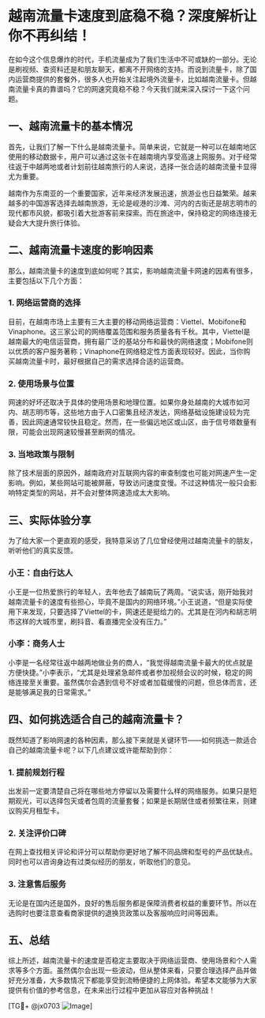 # 越南流量卡速度到底稳不稳？深度解析让你不再纠结！

在如今这个信息爆炸的时代，手机流量成为了我们生活中不可或缺的一部分。无论是刷视频、查资料还是和朋友聊天，都离不开网络的支持。而说到流量卡，除了国内运营商提供的套餐外，很多人也开始关注起境外流量卡，比如越南流量卡。但越南流量卡真的靠谱吗？它的网速究竟稳不稳？今天我们就来深入探讨一下这个问题。

## 一、越南流量卡的基本情况

首先，让我们了解一下什么是越南流量卡。简单来说，它就是一种可以在越南地区使用的移动数据卡，用户可以通过这张卡在越南境内享受高速上网服务。对于经常往返于中越两地或者计划前往越南旅行的人来说，选择一张合适的越南流量卡显得尤为重要。

越南作为东南亚的一个重要国家，近年来经济发展迅速，旅游业也日益繁荣。越来越多的中国游客选择去越南旅游，无论是岘港的沙滩、河内的古街还是胡志明市的现代都市风貌，都吸引着大批游客前来探索。而在旅途中，保持稳定的网络连接无疑会大大提升旅行体验。

## 二、越南流量卡速度的影响因素

那么，越南流量卡的速度到底如何呢？其实，影响越南流量卡网速的因素有很多，主要包括以下几个方面：

### 1. 网络运营商的选择

目前，在越南市场上主要有三大主要的移动网络运营商：Viettel、Mobifone和Vinaphone。这三家公司的网络覆盖范围和服务质量各有千秋。其中，Viettel是越南最大的电信运营商，拥有最广泛的基站分布和最快的网络速度；Mobifone则以优质的客户服务著称；Vinaphone在网络稳定性方面表现较好。因此，当你购买越南流量卡时，最好根据自己的需求选择合适的运营商。

### 2. 使用场景与位置

网速的好坏还取决于具体的使用场景和地理位置。如果你身处越南的大城市如河内、胡志明市等，这些地方由于人口密集且经济发达，网络基础设施建设较为完善，因此网速通常较快且稳定。然而，在一些偏远地区或山区，由于信号塔数量有限，可能会出现网速较慢甚至断网的情况。

### 3. 当地政策与限制

除了技术层面的原因外，越南政府对互联网内容的审查制度也可能对网速产生一定影响。例如，某些网站可能被屏蔽，导致访问速度变慢。不过这种情况一般只会影响特定类型的网站，并不会对整体网速造成太大影响。

## 三、实际体验分享

为了给大家一个更直观的感受，我特意采访了几位曾经使用过越南流量卡的朋友，听听他们的真实反馈。

### 小王：自由行达人

小王是一位热爱旅行的年轻人，去年他去了越南玩了两周。“说实话，刚开始我对越南流量卡的速度有些担心，毕竟不是国内的网络环境。”小王说道，“但是实际使用下来发现，只要选择了Viettel的卡，网速还是挺给力的。尤其是在河内和胡志明市这样的大城市里，刷抖音、看直播完全没有压力。”

### 小李：商务人士

小李是一名经常往返中越两地做业务的商人，“我觉得越南流量卡最大的优点就是方便快捷。”小李表示，“尤其是处理紧急邮件或者参加视频会议的时候，稳定的网络连接至关重要。虽然偶尔会遇到信号不好或者加载缓慢的问题，但总体而言，还是能够满足我的日常需求。”

## 四、如何挑选适合自己的越南流量卡？

既然知道了影响网速的各种因素，那么接下来就是关键环节——如何挑选一款适合自己的越南流量卡呢？以下几点建议或许能帮助到你：

### 1. 提前规划行程

出发前一定要清楚自己将在哪些地方停留以及需要什么样的网络服务。如果只是短期观光，可以选择包天或者包周的流量套餐；如果是长期居住或者频繁往来，则建议购买月租型卡。

### 2. 关注评价口碑

在网上查找相关评论和评分可以帮助你更好地了解不同品牌和型号的产品优缺点。同时也可以咨询身边有过类似经历的朋友，听取他们的意见。

### 3. 注意售后服务

无论是在国内还是国外，良好的售后服务都是保障消费者权益的重要环节。所以在选购时也要注意查看商家提供的退换货政策以及客服响应时间等因素。

## 五、总结

综上所述，越南流量卡的速度是否稳定主要取决于网络运营商、使用场景和个人需求等多个方面。虽然偶尔会出现一些波动，但从整体来看，只要合理选择产品并做好充分准备，大多数情况下都能享受到流畅便捷的上网体验。希望本文能够为大家提供有价值的参考信息，在未来出行过程中更加从容应对各种挑战！

[TG💪+ @jx0703 ![Image](https://github.com/user-attachments/assets/dbca1d08-cadb-493c-b0ec-ad6f7a83f270)]